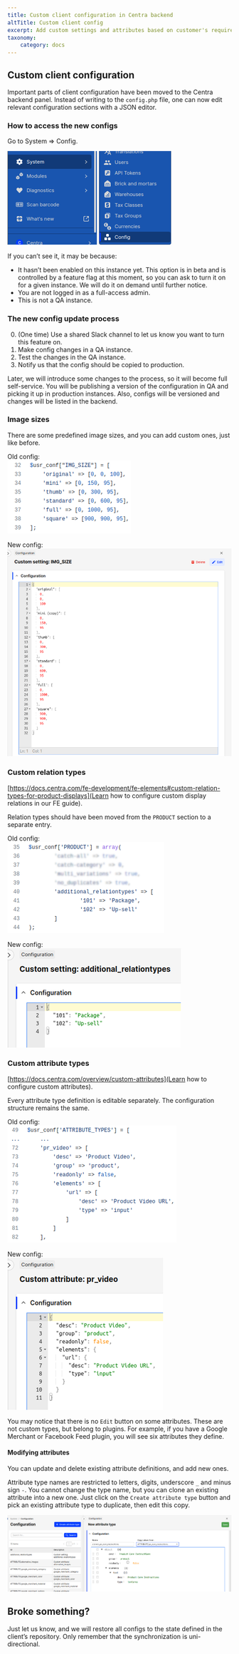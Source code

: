 ```yaml
---
title: Custom client configuration in Centra backend
altTitle: Custom client config
excerpt: Add custom settings and attributes based on customer's requirements
taxonomy:
    category: docs
---
```


## Custom client configuration

Important parts of client configuration have been moved to the Centra backend panel. Instead of writing to the `config.php` file, one can now edit relevant configuration sections with a JSON editor.

### How to access the new configs

Go to System => Config.

![](system-config.png)

If you can’t see it, it may be because:  
* It hasn’t been enabled on this instance yet. This option is in beta and is controlled by a feature flag at this moment, so you can ask to turn it on for a given instance. We will do it on demand until further notice.  
* You are not logged in as a full-access admin.  
* This is not a QA instance.

### The new config update process

0. (One time) Use a shared Slack channel to let us know you want to turn this feature on.  
1. Make config changes in a QA instance.  
2. Test the changes in the QA instance.  
3. Notify us that the config should be copied to production.

Later, we will introduce some changes to the process, so it will become full self-service. You will be publishing a version of the configuration in QA and picking it up in production instances. Also, configs will be versioned and changes will be listed in the backend.

### Image sizes

There are some predefined image sizes, and you can add custom ones, just like before.

Old config:  
![](image-sizes-old.png)

New config:  
![](image-sizes-new.png)

### Custom relation types

[https://docs.centra.com/fe-development/fe-elements#custom-relation-types-for-product-displays](Learn how to configure custom display relations in our FE guide).

Relation types should have been moved from the `PRODUCT` section to a separate entry.

Old config:  
![](custom-relationtypes-old.png)

New config:  
![](custom-relationtypes-new.png)

### Custom attribute types

[https://docs.centra.com/overview/custom-attributes](Learn how to configure custom attributes).

Every attribute type definition is editable separately. The configuration structure remains the same.

Old config:  
![](custom-attributes-old.png)

New config:  
![](custom-attributes-new.png)

You may notice that there is no `Edit` button on some attributes. These are not custom types, but belong to plugins. For example, if you have a Google Merchant or Facebook Feed plugin, you will see six attributes they define.

#### Modifying attributes

You can update and delete existing attribute definitions, and add new ones.

Attribute type names are restricted to letters, digits, underscore `_` and minus sign `-`. You cannot change the type name, but you can clone an existing attribute into a new one. Just click on the `Create attribute type` button and pick an existing attribute type to duplicate, then edit this copy.

![](modify-attributes.png)

## Broke something?

Just let us know, and we will restore all configs to the state defined in the client’s repository. Only remember that the synchronization is uni-directional.
